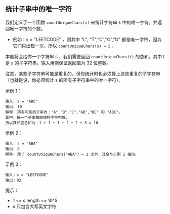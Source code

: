 ## 统计子串中的唯一字符

我们定义了一个函数 `countUniqueChars(s)` 来统计字符串 s 中的唯一字符，并返回唯一字符的个数。

* 例如：s = "LEETCODE" ，则其中 "L", "T","C","O","D" 都是唯一字符，因为它们只出现一次，所以 `countUniqueChars(s) = 5` 。

本题将会给你一个字符串 s ，我们需要返回 `countUniqueChars(t)` 的总和，其中 t 是 s 的子字符串。输入用例保证返回值为 32 位整数。

注意，某些子字符串可能是重复的，但你统计时也必须算上这些重复的子字符串（也就是说，你必须统计 s 的所有子字符串中的唯一字符）。

示例 1：

```
输入: s = "ABC"
输出: 10
解释: 所有可能的子串为："A","B","C","AB","BC" 和 "ABC"。
其中，每一个子串都由独特字符构成。
所以其长度总和为：1 + 1 + 1 + 2 + 2 + 3 = 10
```

示例 2：

```
输入: s = "ABA"
输出: 8
解释: 除了 countUniqueChars("ABA") = 1 之外，其余与示例 1 相同。
```

示例 3：

```
输入：s = "LEETCODE"
输出：92
```

提示：

* 1 <= s.length <= 10^5
* s 只包含大写英文字符